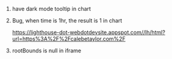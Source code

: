 1. have dark mode tooltip in chart
2. Bug, when time is 1hr, the result is 1 in chart

   https://lighthouse-dot-webdotdevsite.appspot.com//lh/html?url=https%3A%2F%2Fcalebetaylor.com%2F

3. rootBounds is null in iframe
